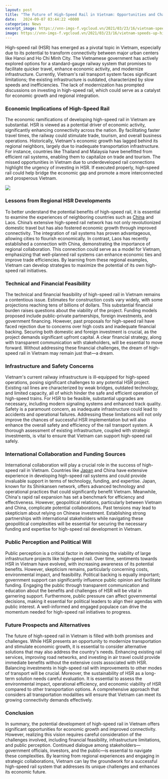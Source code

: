 ```yaml
---
layout: post
title: "The Future of High-Speed Rail in Vietnam: Opportunities and Challenges"
date:   2024-09-07 03:44:22 +0000
categories: News
excerpt_image: https://vnn-imgs-f.vgcloud.vn/2021/03/23/16/vietnam-speeds-up-high-speed-railway-projects.jpg
image: https://vnn-imgs-f.vgcloud.vn/2021/03/23/16/vietnam-speeds-up-high-speed-railway-projects.jpg
---
```


High-speed rail (HSR) has emerged as a pivotal topic in Vietnam, especially due to its potential to transform connectivity between major urban centers like Hanoi and Ho Chi Minh City. The Vietnamese government has actively explored options for a standard-gauge railway system that promises to facilitate quicker travel, enhance economic activity, and modernize infrastructure. Currently, Vietnam's rail transport system faces significant limitations; the existing infrastructure is outdated, characterized by slow speeds and inefficiencies. The lack of modernization has prompted discussions on investing in high-speed rail, which could serve as a catalyst for economic growth and regional integration.
### Economic Implications of High-Speed Rail
The economic ramifications of developing high-speed rail in Vietnam are substantial. HSR is viewed as a potential driver of economic activity, significantly enhancing connectivity across the nation. By facilitating faster travel times, the railway could stimulate trade, tourism, and overall business operations. Historically, Vietnam's economic growth has lagged behind its regional neighbors, largely due to inadequate transportation infrastructure. For instance, countries like Thailand and Malaysia have benefitted from efficient rail systems, enabling them to capitalize on trade and tourism. The missed opportunities in Vietnam due to underdeveloped rail connections highlight the urgency of investing in HSR. If executed properly, high-speed rail could help bridge the economic gap and promote a more interconnected and prosperous Vietnam.

![](https://vnn-imgs-f.vgcloud.vn/2021/03/23/16/vietnam-speeds-up-high-speed-railway-projects.jpg)
### Lessons from Regional HSR Developments
To better understand the potential benefits of high-speed rail, it is essential to examine the experiences of neighboring countries such as [China](https://fr.edu.vn/en/High-speed_rail_in_China) and Laos. China’s extensive high-speed rail network has not only revolutionized domestic travel but has also fostered economic growth through improved connectivity. The integration of rail systems has proven advantageous, allowing cities to flourish economically. In contrast, Laos has recently established a connection with China, demonstrating the importance of regional collaboration. This connection could serve as a model for Vietnam, emphasizing that well-planned rail systems can enhance economic ties and improve trade efficiencies. By learning from these regional examples, Vietnam can develop strategies to maximize the potential of its own high-speed rail initiatives.
### Technical and Financial Feasibility
The technical and financial feasibility of high-speed rail in Vietnam remains a contentious issue. Estimates for construction costs vary widely, with some projections reaching tens of billions of dollars. This substantial financial burden raises questions about the viability of the project. Funding models proposed include public-private partnerships, foreign investments, and government financing. However, past proposals for high-speed rail have faced rejection due to concerns over high costs and inadequate financial backing. Securing both domestic and foreign investment is crucial, as the project demands significant upfront capital. A clear financial strategy, along with transparent communication with stakeholders, will be essential to move forward. Without addressing these financial challenges, the dream of high-speed rail in Vietnam may remain just that—a dream.
### Infrastructure and Safety Concerns
Vietnam's current railway infrastructure is ill-equipped for high-speed operations, posing significant challenges to any potential HSR project. Existing rail lines are characterized by weak bridges, outdated technology, and limited capacity, all of which hinder the safe and efficient operation of high-speed trains. For HSR to be feasible, substantial upgrades are necessary, including modern signaling systems and enhanced track quality. Safety is a paramount concern, as inadequate infrastructure could lead to accidents and operational failures. Addressing these limitations will not only improve the chances of successful HSR implementation but will also enhance the overall safety and efficiency of the rail transport system. A thorough assessment of existing infrastructure, coupled with strategic investments, is vital to ensure that Vietnam can support high-speed rail safely.
### International Collaboration and Funding Sources
International collaboration will play a crucial role in the success of high-speed rail in Vietnam. Countries like [Japan](https://fr.edu.vn/en/Shinkansen) and China have extensive experience in developing high-speed rail systems and could provide invaluable support in terms of technology, funding, and expertise. Japan, known for its Shinkansen network, offers advanced technology and operational practices that could significantly benefit Vietnam. Meanwhile, China's rapid rail expansion has set a benchmark for efficiency and effectiveness. However, geopolitical relations, particularly between Vietnam and China, complicate potential collaborations. Past tensions may lead to skepticism about relying on Chinese investment. Establishing strong partnerships with international stakeholders while navigating these geopolitical complexities will be essential for securing the necessary funding and expertise for high-speed rail development in Vietnam.
### Public Perception and Political Will
Public perception is a critical factor in determining the viability of large infrastructure projects like high-speed rail. Over time, sentiments towards HSR in Vietnam have evolved, with increasing awareness of its potential benefits. However, skepticism remains, particularly concerning costs, environmental impact, and feasibility. Political backing is equally important; government support can significantly influence public opinion and facilitate funding. Engaging the public through transparent communication and education about the benefits and challenges of HSR will be vital in garnering support. Furthermore, public pressure can affect governmental decisions, making it essential for political leaders to align their agendas with public interest. A well-informed and engaged populace can drive the momentum needed for high-speed rail initiatives to progress.
### Future Prospects and Alternatives
The future of high-speed rail in Vietnam is filled with both promises and challenges. While HSR presents an opportunity to modernize transportation and stimulate economic growth, it is essential to consider alternative solutions that may also address the country's needs. Enhancing existing rail services, improving road networks, and investing in air travel could provide immediate benefits without the extensive costs associated with HSR. Balancing investments in high-speed rail with improvements to other modes of transport will be crucial. Moreover, the sustainability of HSR as a long-term solution needs careful evaluation. It is essential to assess the environmental impact, operational efficiency, and economic viability of HSR compared to other transportation options. A comprehensive approach that considers all transportation modalities will ensure that Vietnam can meet its growing connectivity demands effectively.
### Conclusion
In summary, the potential development of high-speed rail in Vietnam offers significant opportunities for economic growth and improved connectivity. However, realizing this vision requires careful consideration of the challenges involved, including financial feasibility, infrastructure limitations, and public perception. Continued dialogue among stakeholders—government officials, investors, and the public—is essential to navigate these complexities. By learning from regional experiences and engaging in strategic collaborations, Vietnam can lay the groundwork for a successful high-speed rail system that addresses its unique challenges and enhances its economic future.